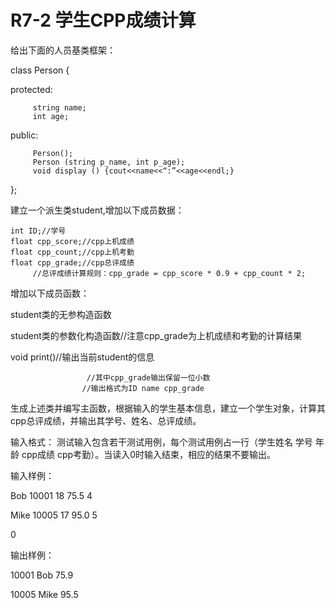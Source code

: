 # R7-2 学生CPP成绩计算

给出下面的人员基类框架：

class  Person
{

   protected:

         string name;
         int age;

 public:

         Person();	  
         Person (string p_name, int p_age);
         void display () {cout<<name<<“:”<<age<<endl;}

};

建立一个派生类student,增加以下成员数据：

    int ID;//学号
    float cpp_score;//cpp上机成绩
    float cpp_count;//cpp上机考勤
    float cpp_grade;//cpp总评成绩
         //总评成绩计算规则：cpp_grade = cpp_score * 0.9 + cpp_count * 2;

增加以下成员函数：

  student类的无参构造函数

  student类的参数化构造函数//注意cpp_grade为上机成绩和考勤的计算结果

  void print()//输出当前student的信息

                     //其中cpp_grade输出保留一位小数
                    //输出格式为ID name cpp_grade

生成上述类并编写主函数，根据输入的学生基本信息，建立一个学生对象，计算其cpp总评成绩，并输出其学号、姓名、总评成绩。

输入格式： 测试输入包含若干测试用例，每个测试用例占一行（学生姓名 学号 年龄 cpp成绩 cpp考勤）。当读入0时输入结束，相应的结果不要输出。

输入样例：

Bob 10001 18 75.5 4

Mike 10005 17 95.0 5

0

输出样例：

10001 Bob 75.9

10005 Mike 95.5
